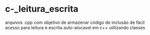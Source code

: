 # c-_leitura_escrita
arquivos .cpp com objetivo de armazenar código de inclusão de fácil acesso para leitura  e escrita auto-alocavel em c++ utilizando classes
